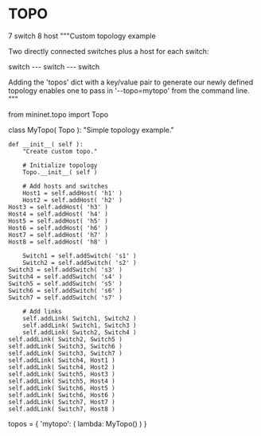 # TOPO
7 switch 8 host
"""Custom topology example

Two directly connected switches plus a host for each switch:

   switch  --- switch --- switch 

Adding the 'topos' dict with a key/value pair to generate our newly defined
topology enables one to pass in '--topo=mytopo' from the command line.
"""

from mininet.topo import Topo

class MyTopo( Topo ):
    "Simple topology example."

    def __init__( self ):
        "Create custom topo."

        # Initialize topology
        Topo.__init__( self )

        # Add hosts and switches
        Host1 = self.addHost( 'h1' )
        Host2 = self.addHost( 'h2' )
	Host3 = self.addHost( 'h3' )
	Host4 = self.addHost( 'h4' )
	Host5 = self.addHost( 'h5' )
	Host6 = self.addHost( 'h6' )
	Host7 = self.addHost( 'h7' )
	Host8 = self.addHost( 'h8' )

        Switch1 = self.addSwitch( 's1' )
        Switch2 = self.addSwitch( 's2' )
	Switch3 = self.addSwitch( 's3' )
	Switch4 = self.addSwitch( 's4' )
	Switch5 = self.addSwitch( 's5' )
	Switch6 = self.addSwitch( 's6' )
	Switch7 = self.addSwitch( 's7' )	

        # Add links
        self.addLink( Switch1, Switch2 )
        self.addLink( Switch1, Switch3 )
        self.addLink( Switch2, Switch4 )
	self.addLink( Switch2, Switch5 )
	self.addLink( Switch3, Switch6 )
	self.addLink( Switch3, Switch7 )
	self.addLink( Switch4, Host1 )
	self.addLink( Switch4, Host2 )
	self.addLink( Switch5, Host3 )
	self.addLink( Switch5, Host4 )
	self.addLink( Switch6, Host5 )
	self.addLink( Switch6, Host6 )
	self.addLink( Switch7, Host7 )
	self.addLink( Switch7, Host8 )

topos = { 'mytopo': ( lambda: MyTopo() ) }
